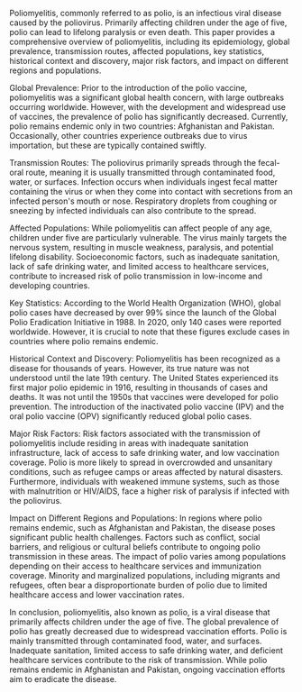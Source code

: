 Poliomyelitis, commonly referred to as polio, is an infectious viral disease caused by the poliovirus. Primarily affecting children under the age of five, polio can lead to lifelong paralysis or even death. This paper provides a comprehensive overview of poliomyelitis, including its epidemiology, global prevalence, transmission routes, affected populations, key statistics, historical context and discovery, major risk factors, and impact on different regions and populations.

Global Prevalence:
Prior to the introduction of the polio vaccine, poliomyelitis was a significant global health concern, with large outbreaks occurring worldwide. However, with the development and widespread use of vaccines, the prevalence of polio has significantly decreased. Currently, polio remains endemic only in two countries: Afghanistan and Pakistan. Occasionally, other countries experience outbreaks due to virus importation, but these are typically contained swiftly.

Transmission Routes:
The poliovirus primarily spreads through the fecal-oral route, meaning it is usually transmitted through contaminated food, water, or surfaces. Infection occurs when individuals ingest fecal matter containing the virus or when they come into contact with secretions from an infected person's mouth or nose. Respiratory droplets from coughing or sneezing by infected individuals can also contribute to the spread.

Affected Populations:
While poliomyelitis can affect people of any age, children under five are particularly vulnerable. The virus mainly targets the nervous system, resulting in muscle weakness, paralysis, and potential lifelong disability. Socioeconomic factors, such as inadequate sanitation, lack of safe drinking water, and limited access to healthcare services, contribute to increased risk of polio transmission in low-income and developing countries.

Key Statistics:
According to the World Health Organization (WHO), global polio cases have decreased by over 99% since the launch of the Global Polio Eradication Initiative in 1988. In 2020, only 140 cases were reported worldwide. However, it is crucial to note that these figures exclude cases in countries where polio remains endemic.

Historical Context and Discovery:
Poliomyelitis has been recognized as a disease for thousands of years. However, its true nature was not understood until the late 19th century. The United States experienced its first major polio epidemic in 1916, resulting in thousands of cases and deaths. It was not until the 1950s that vaccines were developed for polio prevention. The introduction of the inactivated polio vaccine (IPV) and the oral polio vaccine (OPV) significantly reduced global polio cases.

Major Risk Factors:
Risk factors associated with the transmission of poliomyelitis include residing in areas with inadequate sanitation infrastructure, lack of access to safe drinking water, and low vaccination coverage. Polio is more likely to spread in overcrowded and unsanitary conditions, such as refugee camps or areas affected by natural disasters. Furthermore, individuals with weakened immune systems, such as those with malnutrition or HIV/AIDS, face a higher risk of paralysis if infected with the poliovirus.

Impact on Different Regions and Populations:
In regions where polio remains endemic, such as Afghanistan and Pakistan, the disease poses significant public health challenges. Factors such as conflict, social barriers, and religious or cultural beliefs contribute to ongoing polio transmission in these areas. The impact of polio varies among populations depending on their access to healthcare services and immunization coverage. Minority and marginalized populations, including migrants and refugees, often bear a disproportionate burden of polio due to limited healthcare access and lower vaccination rates.

In conclusion, poliomyelitis, also known as polio, is a viral disease that primarily affects children under the age of five. The global prevalence of polio has greatly decreased due to widespread vaccination efforts. Polio is mainly transmitted through contaminated food, water, and surfaces. Inadequate sanitation, limited access to safe drinking water, and deficient healthcare services contribute to the risk of transmission. While polio remains endemic in Afghanistan and Pakistan, ongoing vaccination efforts aim to eradicate the disease.
